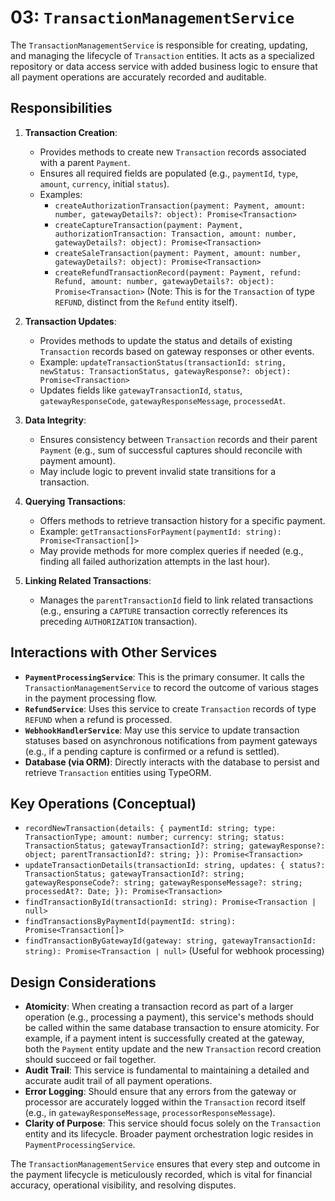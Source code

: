 # 03: `TransactionManagementService`

The `TransactionManagementService` is responsible for creating, updating, and managing the lifecycle of `Transaction` entities. It acts as a specialized repository or data access service with added business logic to ensure that all payment operations are accurately recorded and auditable.

## Responsibilities

1.  **Transaction Creation**: 
    *   Provides methods to create new `Transaction` records associated with a parent `Payment`.
    *   Ensures all required fields are populated (e.g., `paymentId`, `type`, `amount`, `currency`, initial `status`).
    *   Examples:
        *   `createAuthorizationTransaction(payment: Payment, amount: number, gatewayDetails?: object): Promise<Transaction>`
        *   `createCaptureTransaction(payment: Payment, authorizationTransaction: Transaction, amount: number, gatewayDetails?: object): Promise<Transaction>`
        *   `createSaleTransaction(payment: Payment, amount: number, gatewayDetails?: object): Promise<Transaction>`
        *   `createRefundTransactionRecord(payment: Payment, refund: Refund, amount: number, gatewayDetails?: object): Promise<Transaction>` (Note: This is for the `Transaction` of type `REFUND`, distinct from the `Refund` entity itself).

2.  **Transaction Updates**: 
    *   Provides methods to update the status and details of existing `Transaction` records based on gateway responses or other events.
    *   Example: `updateTransactionStatus(transactionId: string, newStatus: TransactionStatus, gatewayResponse?: object): Promise<Transaction>`
    *   Updates fields like `gatewayTransactionId`, `status`, `gatewayResponseCode`, `gatewayResponseMessage`, `processedAt`.

3.  **Data Integrity**: 
    *   Ensures consistency between `Transaction` records and their parent `Payment` (e.g., sum of successful captures should reconcile with payment amount).
    *   May include logic to prevent invalid state transitions for a transaction.

4.  **Querying Transactions**: 
    *   Offers methods to retrieve transaction history for a specific payment.
    *   Example: `getTransactionsForPayment(paymentId: string): Promise<Transaction[]>`
    *   May provide methods for more complex queries if needed (e.g., finding all failed authorization attempts in the last hour).

5.  **Linking Related Transactions**: 
    *   Manages the `parentTransactionId` field to link related transactions (e.g., ensuring a `CAPTURE` transaction correctly references its preceding `AUTHORIZATION` transaction).

## Interactions with Other Services

*   **`PaymentProcessingService`**: This is the primary consumer. It calls the `TransactionManagementService` to record the outcome of various stages in the payment processing flow.
*   **`RefundService`**: Uses this service to create `Transaction` records of type `REFUND` when a refund is processed.
*   **`WebhookHandlerService`**: May use this service to update transaction statuses based on asynchronous notifications from payment gateways (e.g., if a pending capture is confirmed or a refund is settled).
*   **Database (via ORM)**: Directly interacts with the database to persist and retrieve `Transaction` entities using TypeORM.

## Key Operations (Conceptual)

*   `recordNewTransaction(details: { paymentId: string; type: TransactionType; amount: number; currency: string; status: TransactionStatus; gatewayTransactionId?: string; gatewayResponse?: object; parentTransactionId?: string; }): Promise<Transaction>`
*   `updateTransactionDetails(transactionId: string, updates: { status?: TransactionStatus; gatewayTransactionId?: string; gatewayResponseCode?: string; gatewayResponseMessage?: string; processedAt?: Date; }): Promise<Transaction>`
*   `findTransactionById(transactionId: string): Promise<Transaction | null>`
*   `findTransactionsByPaymentId(paymentId: string): Promise<Transaction[]>`
*   `findTransactionByGatewayId(gateway: string, gatewayTransactionId: string): Promise<Transaction | null>` (Useful for webhook processing)

## Design Considerations

*   **Atomicity**: When creating a transaction record as part of a larger operation (e.g., processing a payment), this service's methods should be called within the same database transaction to ensure atomicity. For example, if a payment intent is successfully created at the gateway, both the `Payment` entity update and the new `Transaction` record creation should succeed or fail together.
*   **Audit Trail**: This service is fundamental to maintaining a detailed and accurate audit trail of all payment operations.
*   **Error Logging**: Should ensure that any errors from the gateway or processor are accurately logged within the `Transaction` record itself (e.g., in `gatewayResponseMessage`, `processorResponseMessage`).
*   **Clarity of Purpose**: This service should focus solely on the `Transaction` entity and its lifecycle. Broader payment orchestration logic resides in `PaymentProcessingService`.

The `TransactionManagementService` ensures that every step and outcome in the payment lifecycle is meticulously recorded, which is vital for financial accuracy, operational visibility, and resolving disputes.
